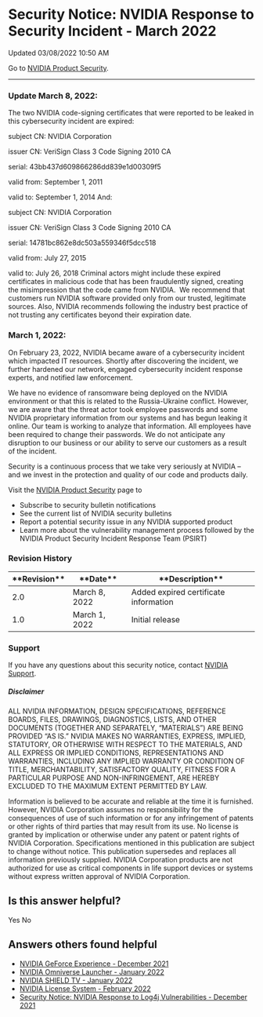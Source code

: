 

Security Notice: NVIDIA Response to Security Incident - March 2022
==================================================================




 Updated 03/08/2022 10:50 AM



Go to [NVIDIA Product Security](https://www.nvidia.com/security/).






---




### Update March 8, 2022:


The two NVIDIA code-signing certificates that were reported to be leaked in this cybersecurity incident are expired:


subject CN: NVIDIA Corporation  

issuer CN: VeriSign Class 3 Code Signing 2010 CA  

serial: 43bb437d609866286dd839e1d00309f5  

valid from: ‎September ‎1, ‎2011  

valid to: ‎September ‎1, ‎2014
And:


subject CN: NVIDIA Corporation  

issuer CN: VeriSign Class 3 Code Signing 2010 CA  

serial: 14781bc862e8dc503a559346f5dcc518  

valid from: ‎July ‎27, ‎2015  

valid to: ‎‎July ‎26, ‎2018
Criminal actors might include these expired certificates in malicious code that has been fraudulently signed, creating the misimpression that the code came from NVIDIA.  We recommend that customers run NVIDIA software provided only from our trusted, legitimate sources. Also, NVIDIA recommends following the industry best practice of not trusting any certificates beyond their expiration date.


### March 1, 2022:


On February 23, 2022, NVIDIA became aware of a cybersecurity incident which impacted IT resources. Shortly after discovering the incident, we further hardened our network, engaged cybersecurity incident response experts, and notified law enforcement.


We have no evidence of ransomware being deployed on the NVIDIA environment or that this is related to the Russia-Ukraine conflict. However, we are aware that the threat actor took employee passwords and some NVIDIA proprietary information from our systems and has begun leaking it online. Our team is working to analyze that information. All employees have been required to change their passwords. We do not anticipate any disruption to our business or our ability to serve our customers as a result of the incident.


Security is a continuous process that we take very seriously at NVIDIA – and we invest in the protection and quality of our code and products daily.


Visit the [NVIDIA Product Security](https://www.nvidia.com/security) page to


* Subscribe to security bulletin notifications
* See the current list of NVIDIA security bulletins
* Report a potential security issue in any NVIDIA supported product
* Learn more about the vulnerability management process followed by the NVIDIA Product Security Incident Response Team (PSIRT)


### Revision History








| \*\*Revision\*\* | \*\*Date\*\* | \*\*Description\*\* |
| --- | --- | --- |
| 2.0 | March 8, 2022 | Added expired certificate information |
| 1.0 | March 1, 2022 | Initial release |


### Support


If you have any questions about this security notice, contact [NVIDIA Support](https://www.nvidia.com/object/support.html).


##### Disclaimer


ALL NVIDIA INFORMATION, DESIGN SPECIFICATIONS, REFERENCE BOARDS, FILES, DRAWINGS, DIAGNOSTICS, LISTS, AND OTHER DOCUMENTS (TOGETHER AND SEPARATELY, “MATERIALS”) ARE BEING PROVIDED “AS IS.” NVIDIA MAKES NO WARRANTIES, EXPRESS, IMPLIED, STATUTORY, OR OTHERWISE WITH RESPECT TO THE MATERIALS, AND ALL EXPRESS OR IMPLIED CONDITIONS, REPRESENTATIONS AND WARRANTIES, INCLUDING ANY IMPLIED WARRANTY OR CONDITION OF TITLE, MERCHANTABILITY, SATISFACTORY QUALITY, FITNESS FOR A PARTICULAR PURPOSE AND NON-INFRINGEMENT, ARE HEREBY EXCLUDED TO THE MAXIMUM EXTENT PERMITTED BY LAW.


Information is believed to be accurate and reliable at the time it is furnished. However, NVIDIA Corporation assumes no responsibility for the consequences of use of such information or for any infringement of patents or other rights of third parties that may result from its use. No license is granted by implication or otherwise under any patent or patent rights of NVIDIA Corporation. Specifications mentioned in this publication are subject to change without notice. This publication supersedes and replaces all information previously supplied. NVIDIA Corporation products are not authorized for use as critical components in life support devices or systems without express written approval of NVIDIA Corporation.










Is this answer helpful?
-----------------------



Yes
No







Answers others found helpful
----------------------------


* [ NVIDIA GeForce Experience - December 2021](/app/answers/detail/a_id/5295/related/1)
* [ NVIDIA Omniverse Launcher - January 2022](/app/answers/detail/a_id/5318/related/1)
* [ NVIDIA SHIELD TV - January 2022](/app/answers/detail/a_id/5259/related/1)
* [ NVIDIA License System - February 2022](/app/answers/detail/a_id/5319/related/1)
* [Security Notice: NVIDIA Response to Log4j Vulnerabilities - December 2021](/app/answers/detail/a_id/5294/related/1)








